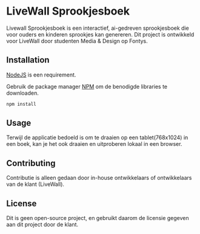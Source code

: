 # LiveWall Sprookjesboek

Livewall Sprookjesboek is een interactief, ai-gedreven sprookjesboek die voor ouders en kinderen sprookjes kan genereren. Dit project is ontwikkeld voor LiveWall door studenten Media & Design op Fontys.

## Installation

[NodeJS](https://nodejs.org/en/) is een requirement.

Gebruik de package manager [NPM](https://www.npmjs.com/) om de benodigde libraries te downloaden.

```bash
npm install
```

## Usage

Terwijl de applicatie bedoeld is om te draaien op een tablet(768x1024) in een boek, kan je het ook draaien en uitproberen lokaal in een browser. 

## Contributing

Contributie is alleen gedaan door in-house ontwikkelaars of ontwikkelaars van de klant (LiveWall).

## License

Dit is geen open-source project, en gebruikt daarom de licensie gegeven aan dit project door de klant.